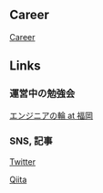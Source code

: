 <!--
**higaki-takanori/higaki-takanori** is a ✨ _special_ ✨ repository because its `README.md` (this file) appears on your GitHub profile.

Here are some ideas to get you started:

- 🔭 I’m currently working on ...
- 🌱 I’m currently learning ...
- 👯 I’m looking to collaborate on ...
- 🤔 I’m looking for help with ...
- 💬 Ask me about ...
- 📫 How to reach me: ...
- 😄 Pronouns: ...
- ⚡ Fun fact: ...
-->

## Career
[Career]()

## Links

### 運営中の勉強会
[エンジニアの輪 at 福岡]()

### SNS, 記事
[Twitter](https://twitter.com/higaki_program)

[Qiita](https://qiita.com/higaki-takanori)

